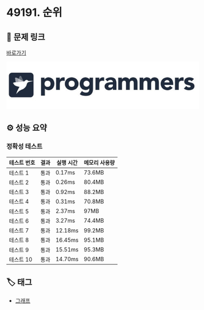 # 49191. 순위

## 🔗 문제 링크

[바로가기](https://school.programmers.co.kr/learn/courses/30/lessons/49191)

![프로그래머스 로고](../../images/programmers.jpg)

## ⚙️ 성능 요약

### 정확성 테스트

| 테스트 번호 | 결과 | 실행 시간 | 메모리 사용량 |
| ----------- | ---- | --------- | ------------- |
| 테스트 1    | 통과 | 0.17ms    | 73.6MB        |
| 테스트 2    | 통과 | 0.26ms    | 80.4MB        |
| 테스트 3    | 통과 | 0.92ms    | 88.2MB        |
| 테스트 4    | 통과 | 0.31ms    | 70.8MB        |
| 테스트 5    | 통과 | 2.37ms    | 97MB          |
| 테스트 6    | 통과 | 3.27ms    | 74.4MB        |
| 테스트 7    | 통과 | 12.18ms   | 99.2MB        |
| 테스트 8    | 통과 | 16.45ms   | 95.1MB        |
| 테스트 9    | 통과 | 15.51ms   | 95.3MB        |
| 테스트 10   | 통과 | 14.70ms   | 90.6MB        |

## 🏷️ 태그

- [그래프](https://school.programmers.co.kr/learn/courses/30/parts/14393)

